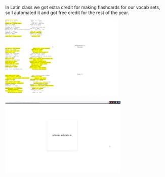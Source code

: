 In Latin class we got extra credit for making flashcards for our vocab sets, so I automated it and got free credit for the rest of the year.

![gif showing the wordlist extraction process](extract_vocab.gif "extracting words") 

![gif showing the flashcard viewing interface](view_cards.gif "fashcarding")
